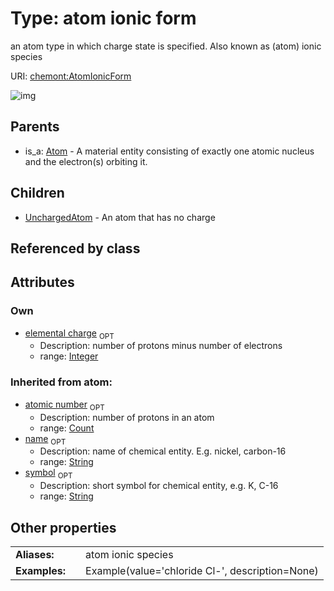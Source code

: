 
# Type: atom ionic form


an atom type in which charge state is specified. Also known as (atom) ionic species

URI: [chemont:AtomIonicForm](http://w3id.org/chemontAtomIonicForm)


![img](http://yuml.me/diagram/nofunky;dir:TB/class/[UnchargedAtom],[AtomIonicForm&#124;elemental_charge:integer%20%3F;atomic_number(i):count%20%3F;symbol(i):string%20%3F;name(i):string%20%3F]^-[UnchargedAtom],[Atom]^-[AtomIonicForm],[Atom])

## Parents

 *  is_a: [Atom](Atom.md) - A material entity consisting of exactly one atomic nucleus and the electron(s) orbiting it.

## Children

 * [UnchargedAtom](UnchargedAtom.md) - An atom that has no charge

## Referenced by class


## Attributes


### Own

 * [elemental charge](elemental_charge.md)  <sub>OPT</sub>
    * Description: number of protons minus number of electrons
    * range: [Integer](types/Integer.md)

### Inherited from atom:

 * [atomic number](atomic_number.md)  <sub>OPT</sub>
    * Description: number of protons in an atom
    * range: [Count](types/Count.md)
 * [name](name.md)  <sub>OPT</sub>
    * Description: name of chemical entity. E.g. nickel, carbon-16
    * range: [String](types/String.md)
 * [symbol](symbol.md)  <sub>OPT</sub>
    * Description: short symbol for chemical entity, e.g. K, C-16
    * range: [String](types/String.md)

## Other properties

|  |  |  |
| --- | --- | --- |
| **Aliases:** | | atom ionic species |
| **Examples:** | | Example(value='chloride Cl-', description=None) |


